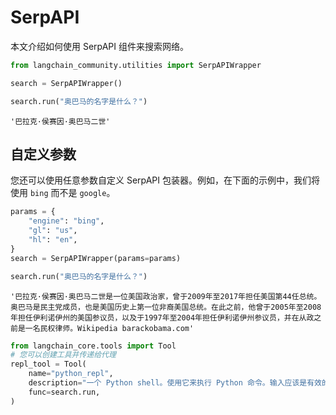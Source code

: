 # SerpAPI

本文介绍如何使用 SerpAPI 组件来搜索网络。

```python
from langchain_community.utilities import SerpAPIWrapper
```

```python
search = SerpAPIWrapper()
```

```python
search.run("奥巴马的名字是什么？")
```

```output
'巴拉克·侯赛因·奥巴马二世'
```

## 自定义参数

您还可以使用任意参数自定义 SerpAPI 包装器。例如，在下面的示例中，我们将使用 `bing` 而不是 `google`。

```python
params = {
    "engine": "bing",
    "gl": "us",
    "hl": "en",
}
search = SerpAPIWrapper(params=params)
```

```python
search.run("奥巴马的名字是什么？")
```

```output
'巴拉克·侯赛因·奥巴马二世是一位美国政治家，曾于2009年至2017年担任美国第44任总统。奥巴马是民主党成员，也是美国历史上第一位非裔美国总统。在此之前，他曾于2005年至2008年担任伊利诺伊州的美国参议员，以及于1997年至2004年担任伊利诺伊州参议员，并在从政之前是一名民权律师。Wikipedia barackobama.com'
```

```python
from langchain_core.tools import Tool
# 您可以创建工具并传递给代理
repl_tool = Tool(
    name="python_repl",
    description="一个 Python shell。使用它来执行 Python 命令。输入应该是有效的 Python 命令。如果您想要查看一个值的输出，您应该使用 `print(...)` 打印出来。",
    func=search.run,
)
```